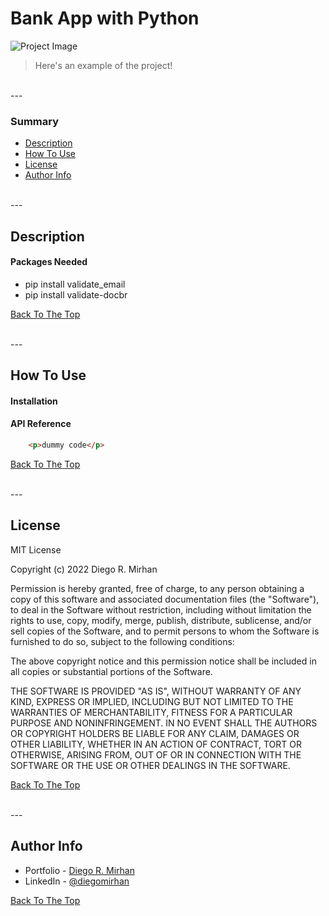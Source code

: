 # Bank App with Python

![Project Image](https://s7.gifyu.com/images/GIF_2022_03_12_09_23_08.gif)

> Here's an example of the project!

<br />
---

### Summary

- [Description](#description)
- [How To Use](#how-to-use)
- [License](#license)
- [Author Info](#author-info)

<br />
---

## Description



#### Packages Needed 

- pip install validate_email
- pip install validate-docbr

[Back To The Top](#bank-app-with-python)

<br />
---

## How To Use

#### Installation



#### API Reference

```html
    <p>dummy code</p>
```
[Back To The Top](#bank-app-with-python)

<br />
---

## License

MIT License

Copyright (c) 2022 Diego R. Mirhan

Permission is hereby granted, free of charge, to any person obtaining a copy
of this software and associated documentation files (the "Software"), to deal
in the Software without restriction, including without limitation the rights
to use, copy, modify, merge, publish, distribute, sublicense, and/or sell
copies of the Software, and to permit persons to whom the Software is
furnished to do so, subject to the following conditions:

The above copyright notice and this permission notice shall be included in all
copies or substantial portions of the Software.

THE SOFTWARE IS PROVIDED "AS IS", WITHOUT WARRANTY OF ANY KIND, EXPRESS OR
IMPLIED, INCLUDING BUT NOT LIMITED TO THE WARRANTIES OF MERCHANTABILITY,
FITNESS FOR A PARTICULAR PURPOSE AND NONINFRINGEMENT. IN NO EVENT SHALL THE
AUTHORS OR COPYRIGHT HOLDERS BE LIABLE FOR ANY CLAIM, DAMAGES OR OTHER
LIABILITY, WHETHER IN AN ACTION OF CONTRACT, TORT OR OTHERWISE, ARISING FROM,
OUT OF OR IN CONNECTION WITH THE SOFTWARE OR THE USE OR OTHER DEALINGS IN THE
SOFTWARE.

[Back To The Top](#bank-app-with-python)

<br />
---

## Author Info

- Portfolio - [Diego R. Mirhan](https://shor.by/diegomirhan)
- LinkedIn - [@diegomirhan](https://www.linkedin.com/in/diegomirhan/)

[Back To The Top](#bank-app-with-python)
